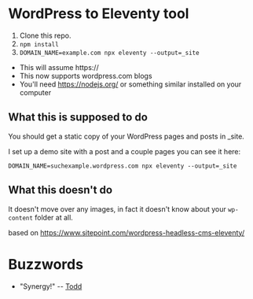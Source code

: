 # WordPress to Eleventy tool

1. Clone this repo.
2. `npm install`
3. `DOMAIN_NAME=example.com npx eleventy --output=_site`

* This will assume https://
* This now supports wordpress.com blogs
* You'll need https://nodejs.org/ or something similar installed on your computer

## What this is supposed to do

You should get a static copy of your WordPress pages and posts in _site.

I set up a demo site with a post and a couple pages you can see it here:

`DOMAIN_NAME=suchexample.wordpress.com npx eleventy --output=_site`

## What this doesn't do

It doesn't move over any images, in fact it doesn't know about your `wp-content` folder at all.

based on https://www.sitepoint.com/wordpress-headless-cms-eleventy/

# Buzzwords

* "Synergy!" -- [Todd](https://toddpresta.com)
